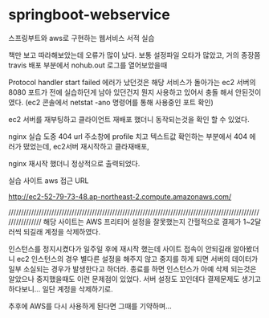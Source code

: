 # springboot-webservice
스프링부트와 aws로 구현하는 웹서비스 서적 실습

책만 보고 따라해보았는데 오류가 많이 났다. 보통 설정파일 오타가 많았고, 거의 종장쯤 travis 배포 부분에서 nohub.out 로그를 열어보았을때

Protocol handler start failed 에러가 났던것은 해당 서비스가 돌아가는 ec2 서버의 8080 포트가 전에 실습하던게 남아 있던건지 뭔지 사용하고 있어서 충돌
해서 안된것이였다. (ec2 콘솔에서 netstat -ano 명령어를 통해 사용중인 포트 확인) 

ec2 서버를 재부팅하고 클라이언트 재배포 했더니 동작되는것을 확인 할 수 있었다.

nginx 실습 도중 404 url 주소창에 profile 치고 텍스트값 확인하는 부분에서 404 에러가 떴었는데, ec2서버 재시작하고 클라재배포, 

nginx 재시작 했더니 정상적으로 출력되었다.

실습 사이트 aws 접근 URL

http://ec2-52-79-73-48.ap-northeast-2.compute.amazonaws.com/

////////////////////////////////////////////////////////////////////////////////////////////////////////////////
해당 사이트는 AWS 프리티어 설정을 잘못했는지 간헐적으로 결제가 1~2달러씩 되길래 계정을 삭제하였다.

인스턴스를 정지시켰다가 일주일 후에 재시작 했는데 사이트 접속이 안되길래 알아봤더니 ec2 인스턴스의 경우 별다른 설정을 해주지 않고 중지를 하게 되면 서버의 데이터가 일부 소실되는 경우가
발생한다고 하더라. 종료를 하면 인스턴스가 아예 삭제 되는것은 알았으나 중지했을때도 이런 문제점이 있었다.  서버 설정도 꼬인데다 결제문제도 생기고 하다보니... 일단 계정을 삭제하기로.

추후에 AWS를 다시 사용하게 된다면 그때를 기약하며...



